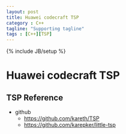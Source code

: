 ```yaml
---
layout: post
title: Huawei codecraft TSP
category : C++
tagline: "Supporting tagline"
tags : [C++][TSP]
---
```

{% include JB/setup %}
# Huawei codecraft TSP
## TSP Reference
- github
  + https://github.com/kareth/TSP
  + https://github.com/karepker/little-tsp

